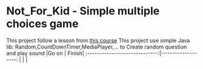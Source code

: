 # Not_For_Kid - Simple multiple choices game

This project follow a lesson from [this course](https://www.udemy.com/course/the-complete-android-oreo-developer-course/)
This project use simple Java lib: Random,CountDownTimer,MediaPlayer,... to Create random question and play sound
|Go on | Finish|
:-----------------------------:|:------------------:
|![]() |![]() |
